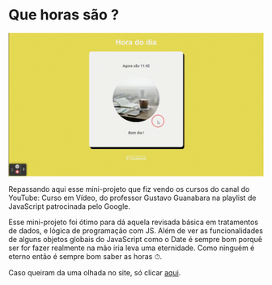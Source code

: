 # Que horas são ?

![project preview](./preview.gif)

Repassando aqui esse mini-projeto que fiz vendo os cursos do canal do YouTube: Curso em Vídeo, do professor Gustavo Guanabara na playlist de JavaScript patrocinada pelo Google.

Esse mini-projeto foi ótimo para dá aquela revisada básica em tratamentos de dados, e lógica de programação com JS.
Além de ver as funcionalidades de alguns objetos globais do JavaScript como o Date é sempre bom porquê ser for fazer realmente na mão iria leva uma eternidade. Como ninguém é eterno então é sempre bom saber as horas ⏱.

Caso queiram da uma olhada no site, só clicar [aqui](https://lnkd.in/gebkWEyy).
